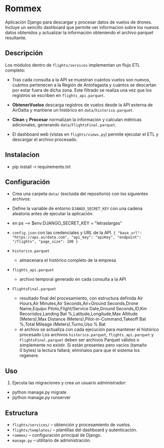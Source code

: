 # Rommex
Aplicación Django para descargar y procesar datos de vuelos de drones. Incluye un
sencillo dashboard que permite ver informacion sobre los nuevos datos obtenidos y actualizar la información 
obteniendo el archivo parquet resultante.

## Descripción
Los módulos dentro de `flights/services` implementan un flujo ETL completo:
- Tras cada consulta a la API se muestran cuántos vuelos son nuevos,
  cuántos pertenecen a la Región de Antofagasta y cuántos se descartan por
  estar fuera de dicha zona. Este filtrado se realiza una vez que los
  registros se escriben en `flights_api.parquet`.

- **ObtenerVuelos** descarga registros de vuelos desde la API externa de AirDatta y mantiene un
  histórico en `data/historico.parquet`.
- **Clean** y **Procesar** normalizan la información y calculan métricas
  adicionales, generando `data/FlightsFinal.parquet`.
- El dashboard web (vistas en `flights/views.py`) permite ejecutar el ETL y
descargar el archivo procesado.

## Instalacion
- pip install -r requirements.txt

## Configuración
- Crea una carpeta `data/` (excluida del repositorio) con los siguientes
archivos:

- Define la variable de entorno `DJANGO_SECRET_KEY` con una cadena aleatoria antes de ejecutar la aplicación.

- en ps --> $env:DJANGO_SECRET_KEY = "letraslargas"

- `config.json` con las credenciales y URL de la API.
    `
     {
   "base_url": "https://api.airdata.com",
   "api_key": "apiKey",
   "endpoint": "/flights",
   "page_size": 100
    }
    `
- `historico.parquet` 
    - almacenara el histórico completo de la empresa
- `flights_api.parquet`
    - archivo temporal generado en cada consulta a la API
- `FlightsFinal.parquet`
    - resultado final del procesamiento, con estructura definida
    Air Hours,Air Minutes,Air Seconds,Air+Ground Seconds,Drone Name,Equipo Piloto,Flight/Service Date,Ground Seconds,ID,Km Recorridos,Landing Bat %,Latitude,Longitude,Max Altitude (Meters),Max Distance (Meters),Pilot-in-Command,Takeoff Bat %,Total Mileage (Meters),Turno,Uso % Bat
    - el archivo se actualiza con cada ejecución para mantener el histórico procesado
Los archivos `historico.parquet`, `flights_api.parquet` y `FlightsFinal.parquet` deben ser
archivos Parquet válidos o simplemente no existir. Si están presentes pero vacíos (tamaño
0&nbsp;bytes) la lectura fallará; elimínalos para que el sistema los regenere.

## Uso
1. Ejecuta las migraciones y crea un usuario administrador:
- python manage.py migrate
- python manage.py runserver

## Estructura
- `flights/services/` – obtención y procesamiento de vuelos.
- `flights/templates/` – plantillas del dashboard y autenticación.
- `rommex/` – configuración principal de Django.
- `manage.py` – utilitario de administración.
